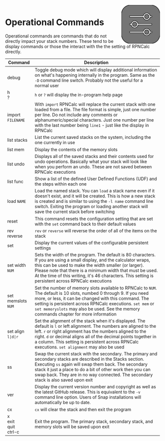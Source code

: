 <img align="right" width="125" src="../Images/OperationalCmds.png">

# Operational Commands

Operational commands are commands that do not directly impact your stack numbers. These tend to be display commands or those the interact with the the setting of RPNCalc directly.

|Command|Description  |
|-------|-------------|
|debug|Toggle debug mode which will display additional information on what's happening internally in the program.  Same as the `-D` command line switch.  Probably not the useful for a normal user|
|h <br> ?|`h` or `?` will display the in-program help page|
|import `FILENAME`|With `import` RPNCalc will replace the current stack with one loaded from a file.  The file format is simple, just one number per line.  Do not include any comments or alphanumeric/special characters.  Just one number per line with the last number being `line1` - just like the display in RPNCalc|
|list stacks|List the current saved stacks on the system, including the one currently in use|
|list mem|Display the contents of the memory slots|
|list undo|Displays all of the saved stacks and their contents used for undo operations.  Basically what your stack will look like when you perform an undo.  These are not saved between RPNCalc executions|
|list func|Show a list of the defined User Defined Functions (UDF) and the steps within each one|
|load `NAME`|Load the named stack.  You can `load` a stack name even if it doesn't exist, and it will be created. This is how a new stack is created and is similar to using the `-l name` command line switch. Exiting the program or loading another stack will save the current stack before switching|
|reset| This command resets the configuration setting that are set with the `set` command back to their default values|
|rev<br>reverse| `rev` or `reverse` will reverse the order of all of the items on the stack|
|set|Display the current values of the configurable persistent settings|
|set width `NUM`| Sets the width of the program.  The default is 80 characters. If you are using a small display, and the calculator wraps, this can be used to make the width smaller (or larger).  Please note that there is a minimum width that must be used.  At the time of this writing, it's 46 characters.  This setting is persistent across RPNCalc executions|
|set memslots `NUM`| Set the number of memory slots available to RPNCalc to `NUM`.  The default is 10 slots, numbed 0 through 9.  If you need more, or less, it can be changed with this command.  The setting is persistent across RPNCalc executions.  `set mem` or `set memoryslots` may also be used.  See the memory commands chapter for more information|
|set align `l\|d\|r`| Set the alignment of the stack when it's displayed.  The default is `l` or left alignment.  The numbers are aligned to the left.  `r` or right alignment has the numbers aligned to the right.  `d` or decimal aligns all of the decimal points together in a column.  This setting is persistent across RPNCalc executions. `set alignment` may also be used| 
|ss|Swap the current stack with the secondary. The primary and secondary stacks are described in the Stacks section.  Executing `ss` again will swap them back.  The secondary stack it just a place to do a bit of other work then you can swap back.  They are in no way connected.  The secondary stack is also saved upon exit|
|ver| Display the current version number and copyright as well as the latest GitHub release.  This is equivalent to the `-v` command line option.  Users of Snap installations will automatically be up to date.|
|cx|`cx` will clear the stack and then exit the program|
|x<br>exit<br>quit<br>ctrl-c|Exit the program.  The primary stack, secondary stack, and memory slots will be saved upon exit|